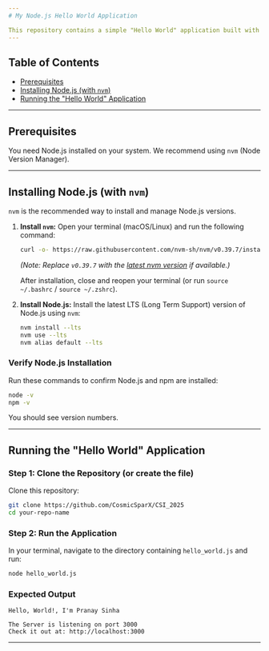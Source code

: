 ```yaml
---
# My Node.js Hello World Application

This repository contains a simple "Hello World" application built with Node.js.
---
```


## Table of Contents

- [Prerequisites](https://www.google.com/search?q=%23prerequisites)
- [Installing Node.js (with `nvm`)](https://www.google.com/search?q=%23installing-nodejs-with-nvm)
- [Running the "Hello World" Application](https://www.google.com/search?q=%23running-the-hello-world-application)

---

## Prerequisites

You need Node.js installed on your system. We recommend using `nvm` (Node Version Manager).

---

## Installing Node.js (with `nvm`)

`nvm` is the recommended way to install and manage Node.js versions.

1.  **Install `nvm`:**
    Open your terminal (macOS/Linux) and run the following command:

    ```bash
    curl -o- https://raw.githubusercontent.com/nvm-sh/nvm/v0.39.7/install.sh | bash
    ```

    _(Note: Replace `v0.39.7` with the [latest nvm version](https://github.com/nvm-sh/nvm/releases) if available.)_

    After installation, close and reopen your terminal (or run `source ~/.bashrc` / `source ~/.zshrc`).

2.  **Install Node.js:**
    Install the latest LTS (Long Term Support) version of Node.js using `nvm`:

    ```bash
    nvm install --lts
    nvm use --lts
    nvm alias default --lts
    ```

### Verify Node.js Installation

Run these commands to confirm Node.js and npm are installed:

```bash
node -v
npm -v
```

You should see version numbers.

---

## Running the "Hello World" Application

### Step 1: Clone the Repository (or create the file)

Clone this repository:

```bash
git clone https://github.com/CosmicSparX/CSI_2025
cd your-repo-name
```

### Step 2: Run the Application

In your terminal, navigate to the directory containing `hello_world.js` and run:

```bash
node hello_world.js
```

### Expected Output

```
Hello, World!, I'm Pranay Sinha

The Server is listening on port 3000
Check it out at: http://localhost:3000
```

---
